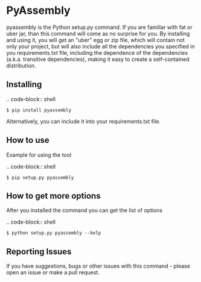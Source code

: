 PyAssembly
===============================
pyassembly is the Python setup.py command. If you are familiar with fat or uber jar, than this command will come as no surprise for you. By installing and using it, you will get an "uber" egg or zip file, which will contain not only your project, but will also include all the dependencies you specified in you requirements.txt file, including the dependence of the dependencies (a.k.a. transitive dependencies), making it easy to create a self-contained distribution.


Installing
----------

.. code-block:: shell

	$ pip install pyassembly
	
Alternatively, you can include it into your requirements.txt file.


How to use
----------
Example for using the tool

.. code-block:: shell

	$ pip setup.py pyassembly


How to get more options
-----------------------
After you installed the command you can get the list of options

.. code-block:: shell

	$ python setup.py pyassembly --help


Reporting Issues
----------------
If you have suggestions, bugs or other issues with this command - please open an issue or make a pull request.
